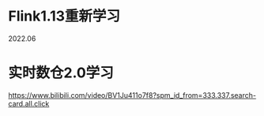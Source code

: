 # Flink1.13重新学习
2022.06


# 实时数仓2.0学习
https://www.bilibili.com/video/BV1Ju411o7f8?spm_id_from=333.337.search-card.all.click 


